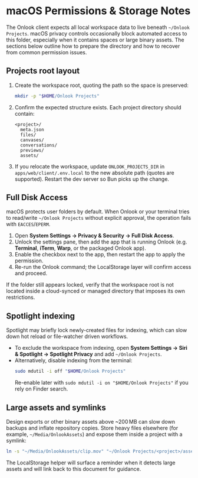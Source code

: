 # macOS Permissions & Storage Notes

The Onlook client expects all local workspace data to live beneath
`~/Onlook Projects`. macOS privacy controls occasionally block automated
access to this folder, especially when it contains spaces or large
binary assets. The sections below outline how to prepare the directory
and how to recover from common permission issues.

## Projects root layout

1. Create the workspace root, quoting the path so the space is preserved:
   ```bash
   mkdir -p "$HOME/Onlook Projects"
   ```
2. Confirm the expected structure exists. Each project directory should
   contain:
   ```text
   <project>/
     meta.json
     files/
     canvases/
     conversations/
     previews/
     assets/
   ```
3. If you relocate the workspace, update `ONLOOK_PROJECTS_DIR` in
   `apps/web/client/.env.local` to the new absolute path (quotes are
   supported). Restart the dev server so Bun picks up the change.

## Full Disk Access

macOS protects user folders by default. When Onlook or your terminal
tries to read/write `~/Onlook Projects` without explicit approval, the
operation fails with `EACCES`/`EPERM`.

1. Open **System Settings → Privacy & Security → Full Disk Access**.
2. Unlock the settings pane, then add the app that is running Onlook
   (e.g. **Terminal**, **iTerm**, **Warp**, or the packaged Onlook app).
3. Enable the checkbox next to the app, then restart the app to apply
   the permission.
4. Re-run the Onlook command; the LocalStorage layer will confirm access
   and proceed.

If the folder still appears locked, verify that the workspace root is
not located inside a cloud-synced or managed directory that imposes its
own restrictions.

## Spotlight indexing

Spotlight may briefly lock newly-created files for indexing, which can
slow down hot reload or file-watcher driven workflows.

- To exclude the workspace from indexing, open **System Settings → Siri
  & Spotlight → Spotlight Privacy** and add `~/Onlook Projects`.
- Alternatively, disable indexing from the terminal:
  ```bash
  sudo mdutil -i off "$HOME/Onlook Projects"
  ```
  Re-enable later with `sudo mdutil -i on "$HOME/Onlook Projects"` if
  you rely on Finder search.

## Large assets and symlinks

Design exports or other binary assets above ~200 MB can slow down backups
and inflate repository copies. Store heavy files elsewhere (for example,
`~/Media/OnlookAssets`) and expose them inside a project with a symlink:

```bash
ln -s "~/Media/OnlookAssets/clip.mov" "~/Onlook Projects/<project>/assets/clip.mov"
```

The LocalStorage helper will surface a reminder when it detects large
assets and will link back to this document for guidance.
